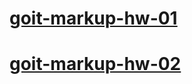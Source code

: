 # [goit-markup-hw-01](https://lukaszderkacz.github.io/goit-markup-hw-01/)
# [goit-markup-hw-02](https://lukaszderkacz.github.io/goit-markup-hw-02/)